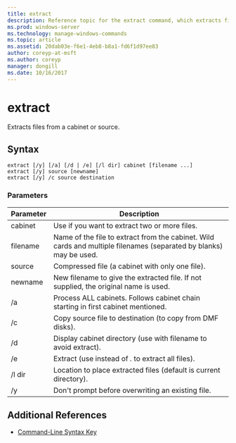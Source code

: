 ```yaml
---
title: extract
description: Reference topic for the extract command, which extracts files from a source location.
ms.prod: windows-server
ms.technology: manage-windows-commands
ms.topic: article
ms.assetid: 20dab03e-f6e1-4eb8-b8a1-fd6f1d97ee83
author: coreyp-at-msft
ms.author: coreyp
manager: dongill
ms.date: 10/16/2017
---
```


# extract

Extracts files from a cabinet or source.

## Syntax

```
extract [/y] [/a] [/d | /e] [/l dir] cabinet [filename ...]
extract [/y] source [newname]
extract [/y] /c source destination
```

### Parameters

| Parameter | Description |
| --------- | ----------- |
| cabinet | Use if you want to extract two or more files. |
| filename | Name of the file to extract from the cabinet. Wild cards and multiple filenames (separated by blanks) may be used. |
| source | Compressed file (a cabinet with only one file). |
| newname | New filename to give the extracted file. If not supplied, the original name is used. |
| /a | Process ALL cabinets. Follows cabinet chain starting in first cabinet mentioned. |
| /c | Copy source file to destination (to copy from DMF disks). |
| /d | Display cabinet directory (use with filename to avoid extract). |
| /e | Extract (use instead of *.* to extract all files). |
| /l dir | Location to place extracted files (default is current directory). |
| /y | Don't prompt before overwriting an existing file. |

## Additional References

- [Command-Line Syntax Key](command-line-syntax-key.md)
